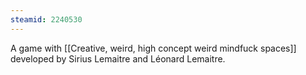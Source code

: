 ```yaml
---
steamid: 2240530
---
```

A game with [[Creative, weird, high concept weird mindfuck spaces]] developed by Sirius Lemaitre and Léonard Lemaitre.
